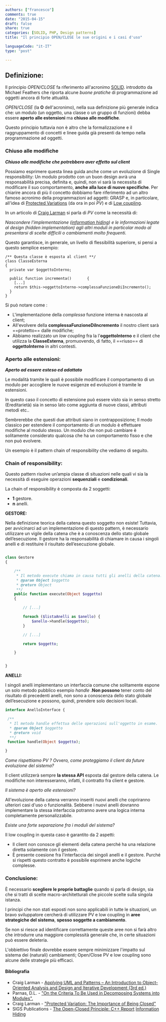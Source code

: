 ```yaml
---
authors: ["francesco"]
comments: true
date: "2015-04-15"
draft: false
share: true
categories: [SOLID, PHP, Design patterns]
title: "Il principio OPEN/CLOSE le sue origini e i casi d'uso"

languageCode: "it-IT"
type: "post"

---
```

## Definizione:
Il principio *OPEN/CLOSE* fa riferimento all'acronimo [SOLID](http://en.wikipedia.org/wiki/SOLID_(object-oriented_design)).  introdotto da  Michael Feathers che riporta alcune *buone pratiche* di programmazione ad oggetti ancora di forte attualità.

*OPEN/CLOSE* (la **O** dell'acronimo), nella sua definizione più generale indica che:  un modulo (un oggetto, una classe o un gruppo di funzioni) debba essere **aperto alle estensioni** ma **chiuso alle modifiche**.

Questo principio tuttavia non è altro che la formalizzazione e il raggruppamento di concetti e linee guida già presenti da tempo nella programmazione ad oggetti.


### Chiuso alle modifiche
***Chiuso alle modifiche che potrebbero aver effetto sul client***

Possiamo esprimere questa linea guida anche come  un evoluzione di Single responsibility: Un modulo prodotto con un buon design avrà una responsabilità precisa, definita e, quindi, non vi sarà la necessita di modificare il suo comportamento, **anche alla luce di nuove specifiche**.
Per chiarire ancora di più il concetto dobbiamo fare riferimento ad un altro famoso acronimo della programmazioni ad aggetti: GRASP e, in particolare, all'idea di [Protected Variations](http://www.martinfowler.com/ieeeSoftware/protectedVariation.pdf) (da ora in poi *PV*) e di [Low coupling](http://en.wikipedia.org/wiki/Loose_coupling).

In un articolo di [Craig Larman](http://en.wikipedia.org/wiki/Craig_Larman) si parla di *PV* come la necessità di:

*Nascondere l'implementazione ([information hiding](http://en.wikipedia.org/wiki/Information_hiding)) e le informazioni legate al design (hidden implementation) agli altri moduli in particolar modo al presentarsi di scelte difficili o cambiamenti molto frequenti.*

Questo garantisce, in generale, un livello di flessibilità superiore, si pensi a questo semplice esempio:


	/** Questa classe è esposta al client **/
    class ClasseEsterna 
    {
      private var $oggettoInterno;

      public function incrementa()       {
  		[...]			
        return $this->oggettoInterno->complessaFunzioneDiIncremento();
      }     
    }

Si può notare come :

* L'implementazione della *complessa* funzione interna è nascosta al client;
* All'evolvere della **complessaFunzioneDiIncremento** il nostro client sarà ==protetto== dalle modifiche;
* Abbiamo realizzato un *low coupling* fra la l'**oggettoInterno** e il client che utilizza la **ClasseEsterna**, promuovendo, di fatto, il ==riuso== di **oggettoInterno** in altri contesti.


### Aperto alle estensioni:
***Aperto ad essere esteso ed adattato***

Le modalità tramite le quali è possibile modificare il comportamento di un modulo per accogliere le nuove esigenze ed evoluzioni è tramite le estensioni.

In questo caso il concetto di estensione può essere visto sia in senso stretto (Ereditarietà) sia in senso lato come aggiunta di nuove classi, attributi metodi etc..

Sembrerebbe che questi due attributi siano in contrapposizione; Il modo classico per estendere il comportamento di un modulo è effettuare modifiche al modulo stesso.
Un modulo che non può cambiare è solitamente considerato qualcosa che ha un comportamento fisso e che non può evolvere.

Un esempio è il pattern chain of responsibility che vediamo di seguito.


### Chain of responsibility:

Questo pattern risolve un’ampia classe di situazioni nelle quali vi sia la necessità di eseguire operazioni **sequenziali** e **condizionali**.

La chain of responsibility è composta da 2 soggetti:

* **1** gestore.
* **n** anelli.

**GESTORE:**

Nella definizione teorica della catena questo soggetto non esiste!
Tuttavia, per avvicinarci ad  un implementazione di questo pattern, è necessario utilizzare un vigile della catena che è a conoscenza dello stato globale dell’esecuzione.
Il gestore ha la responsabilità di chiamare in causa i singoli anelli e di restituire il risultato dell’esecuzione globale.

```PHP

class Gestore
{

    /**
     * Il metodo execute chiama in causa tutti gli anelli della catena.
     * @param Object $oggetto
     * @return Object
     **/
    public function execute(Object $oggetto)
    {

        // [...]

        foreach ($listaAnelli as $anello) {
            $anello->handle($oggetto);
        }

        // [...]

        return $oggetto;

    }


}

```
**ANELLI:**

I singoli anelli implementano un interfaccia comune che solitamente espone un solo metodo pubblico esempio *handle* .**Non possono** tener conto del risultato di precedenti anelli, non sono a conoscenza dello stato globale dell’esecuzione e possono, quindi, prendere solo decisioni locali. 

```PHP
interface AnelloInterface {

 /**
  * Il metodo handle effettua delle operazioni sull'oggetto in esame.
  * @param Object $oggetto
  * @return void
  **/
 function handle(Object $oggetto);

}
```
*Come rispettiamo PV ? Ovvero, come proteggiamo il client da future evoluzione del sistema?*

Il client utilizzerà sempre **la stessa API** esposta dal gestore della catena. Le modifiche non interesseranno, infatti, il contratto fra client e gestore.

*Il sistema è aperto alle estensioni?*

All'evoluzione della catena verranno inseriti nuovi anelli che copriranno ulteriori casi d'uso o funzionalità. Sebbene i nuovi anelli dovranno implementare la stessa interfaccia potranno avere una logica interna completamente personalizzabile.

*Esiste una forte separazione fra i moduli del sistema?*

Il low coupling in questa caso è garantito da 2 aspetti:

* Il client non conosce gli elementi della catena perché ha una relazione diretta solamente con il gestore.
* È presente coesione fra l'interfaccia dei singoli anelli e il gestore. Purché si rispetti questo contratto è possibile esprimere anche logiche complesse. 

### Conclusione:

È necessario **scegliere le proprie battaglie** quando si parla di design, sia che si tratti di scelte macro-architetturali che piccole scelte sulla singola istanza.

I principi che non stati esposti non sono applicabili in tutte le situazioni, un bravo sviluppatore cercherà di utilizzare PV e low coupling in **aree strategiche del sistema**, **spesso soggette a cambiamento**.

Se non si riesce ad identificare correttamente queste aree non si farà altro che introdurre una maggiore complessità generale che, in certe situazioni può essere deleteria.

L'obbiettivo finale dovrebbe essere sempre minimizzare l'impatto sul sistema dei (naturali) cambiamenti; Open/Close PV e low coupling sono alcune delle strategie più efficaci.


#### Bibliografia

* Craig Larman - [Applying UML and Patterns – An Introduction to Object-Oriented Analysis and Design and Iterative Development (3rd ed.)](http://www.utdallas.edu/~chung/SP/applying-uml-and-patterns.pdf)
* Parnas, D.L. - ["On the Criteria To Be Used in Decomposing Systems into Modules".](https://www.cs.umd.edu/class/spring2003/cmsc838p/Design/criteria.pdf)
* Craig Larman - ["Protected Variation: The Importance of Being Closed"](http://www.martinfowler.com/ieeeSoftware/protectedVariation.pdf)
* SIGS Publications - [The Open-Closed Principle: C++ Report](http://www.objectmentor.com/resources/articles/ocp.pdf)
[Information Hiding](http://en.wikipedia.org/wiki/Information_hiding)
